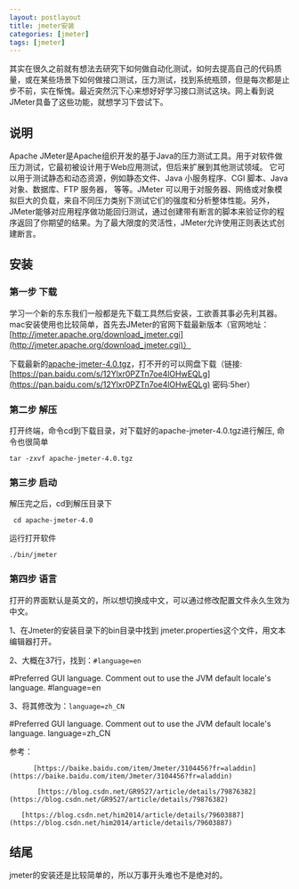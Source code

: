 ```yaml
---
layout: postlayout
title: jmeter安装
categories: [jmeter]
tags: [jmeter]
---
```


其实在很久之前就有想法去研究下如何做自动化测试，如何去提高自己的代码质量，或在某些场景下如何做接口测试，压力测试，找到系统瓶颈，但是每次都是止步不前，实在惭愧。最近突然沉下心来想好好学习接口测试这块。网上看到说JMeter具备了这些功能，就想学习下尝试下。

## 说明
Apache JMeter是Apache组织开发的基于Java的压力测试工具。用于对软件做压力测试，它最初被设计用于Web应用测试，但后来扩展到其他测试领域。 它可以用于测试静态和动态资源，例如静态文件、Java 小服务程序、CGI 脚本、Java 对象、数据库、FTP 服务器， 等等。JMeter 可以用于对服务器、网络或对象模拟巨大的负载，来自不同压力类别下测试它们的强度和分析整体性能。另外，JMeter能够对应用程序做功能回归测试，通过创建带有断言的脚本来验证你的程序返回了你期望的结果。为了最大限度的灵活性，JMeter允许使用正则表达式创建断言。

## 安装

### 第一步 下载
学习一个新的东东我们一般都是先下载工具然后安装，工欲善其事必先利其器。mac安装使用也比较简单，首先去JMeter的官网下载最新版本（官网地址：[http://jmeter.apache.org/download_jmeter.cgi](http://jmeter.apache.org/download_jmeter.cgi)）

下载最新的[apache-jmeter-4.0.tgz](http://mirrors.tuna.tsinghua.edu.cn/apache//jmeter/binaries/apache-jmeter-4.0.tgz)，打不开的可以网盘下载（链接:[https://pan.baidu.com/s/12Ylxr0PZTn7oe4lOHwEQLg](https://pan.baidu.com/s/12Ylxr0PZTn7oe4lOHwEQLg)  密码:5her）



### 第二步  解压
打开终端，命令cd到下载目录，对下载好的apache-jmeter-4.0.tgz进行解压, 命令也很简单

```
tar -zxvf apache-jmeter-4.0.tgz
```

### 第三步 启动

解压完之后，cd到解压目录下

```
 cd apache-jmeter-4.0
```

运行打开软件

```
./bin/jmeter
```

### 第四步 语言

打开的界面默认是英文的，所以想切换成中文，可以通过修改配置文件永久生效为中文。

1、在Jmeter的安装目录下的bin目录中找到 jmeter.properties这个文件，用文本编辑器打开。 

 2、大概在37行，找到：`#language=en`

\#Preferred GUI language. Comment out to use the JVM default locale's language.
\#language=en

3、将其修改为：`language=zh_CN`

\#Preferred GUI language. Comment out to use the JVM default locale's language.
language=zh_CN



参考：

          [https://baike.baidu.com/item/Jmeter/3104456?fr=aladdin](https://baike.baidu.com/item/Jmeter/3104456?fr=aladdin)

           [https://blog.csdn.net/GR9527/article/details/79876382](https://blog.csdn.net/GR9527/article/details/79876382)

	   [https://blog.csdn.net/him2014/article/details/79603887](https://blog.csdn.net/him2014/article/details/79603887)



## 结尾

jmeter的安装还是比较简单的，所以万事开头难也不是绝对的。


